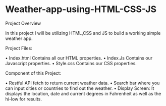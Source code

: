 # Weather-app-using-HTML-CSS-JS

Project Overview

In this project I will be utilizing HTML,CSS and JS to build a working simple weather app.

Project Files:

• Index.html Contains all our HTML properties.
• Index.Js Contains our Javascript properties.
• Style.css Contains our CSS properties.
    
Component of this Project:

• Restful API fetch to return current weather data.
• Search bar where you can input cities or countries to find out the weather.
• Display Screen: It displays the location, date and current degrees in Fahrenheit as well as the hi-low for results.
